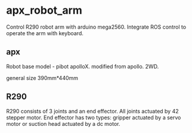 # apx_robot_arm
Control R290 robot arm with arduino mega2560.
Integrate ROS control to operate the arm with keyboard.

## apx
Robot base model - pibot apolloX. modified from apollo. 2WD.

general size 390mm*440mm

## R290
R290 consists of 3 joints and an end effector. All joints actuated by 42 stepper motor. End effector has two types: gripper actuated by a servo motor or suction head actuated by a dc motor.
